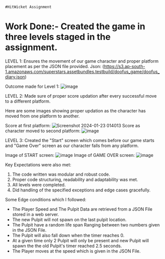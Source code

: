 
                                                                             #HitWicket Assignment

# Work Done:-  Created the game in three levels staged in the assignment.

LEVEL 1: Ensures the movement of our game character and proper platform placement as per the JSON file provided. Json: (https://s3.ap-south-1.amazonaws.com/superstars.assetbundles.testbuild/doofus_game/doofus_diary.json)

Outcome made for Level 1: 
![image](https://github.com/sumitpoonia57/HitWicket-Assignment/assets/90952998/882d4bdc-9284-45f1-86c5-58fa14eec22b)

LEVEL 2: Made sure of proper score updation after every successful move to a different platform.

Here are some images showing proper updation as the character has moved from one platform to another.

Score at first platform:
![Screenshot 2024-01-23 014013](https://github.com/sumitpoonia57/HitWicket-Assignment/assets/90952998/c94c0126-3918-4449-b22d-bc5bec9450a2)
Score as character moved to second platform:
![image](https://github.com/sumitpoonia57/HitWicket-Assignment/assets/90952998/882d4bdc-9284-45f1-86c5-58fa14eec22b)

LEVEL 3: Created the "Start" screen which comes before our game starts and "Game Over" screen as our character falls from any platform.

Image of START screen:
![image](https://github.com/sumitpoonia57/HitWicket-Assignment/assets/90952998/b0446250-c705-45d1-9e14-2bb7708c3da7)
Image of GAME OVER screen:
![image](https://github.com/sumitpoonia57/HitWicket-Assignment/assets/90952998/5fe6d743-b22a-448a-bc02-ee77abfe9c69)

Key Expectations were also met:
1. The code written was modular and robust code.
2. Proper code structuring, readability and adaptability was met.
3. All levels were completed.
4. Did handling of the specified exceptions and edge cases gracefully.

Some Edge conditions which I followed:

- The Player Speed and The Pulpit Data are retrieved from a JSON File stored in a web server.
- The new Pulpit will not spawn on the last pulpit location.
- The Pulpit have a random life span Ranging between two numbers given in the JSON File.
- The Pulpit will also fall down when the timer reaches 0.
- At a given time only 2 Pulpit will only be present and new Pulpit will spawn the the old Pulpit's timer reached 2.5 seconds.
- The Player moves at the speed which is given in the JSON File.                                                                            
                                                                        
                                                                            
